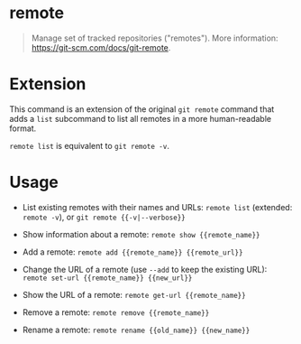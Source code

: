 # remote

> Manage set of tracked repositories ("remotes").
> More information: <https://git-scm.com/docs/git-remote>.

# Extension

This command is an extension of the original `git remote`
command that adds a `list` subcommand to list all remotes
in a more human-readable format.

`remote list` is equivalent to `git remote -v`.

# Usage

- List existing remotes with their names and URLs:
    `remote list` (extended: `remote -v`),
    or `git remote {{-v|--verbose}}`

- Show information about a remote:
    `remote show {{remote_name}}`

- Add a remote:
    `remote add {{remote_name}} {{remote_url}}`

- Change the URL of a remote (use `--add` to keep the existing URL):
    `remote set-url {{remote_name}} {{new_url}}`

- Show the URL of a remote:
    `remote get-url {{remote_name}}`

- Remove a remote:
    `remote remove {{remote_name}}`

- Rename a remote:
    `remote rename {{old_name}} {{new_name}}`